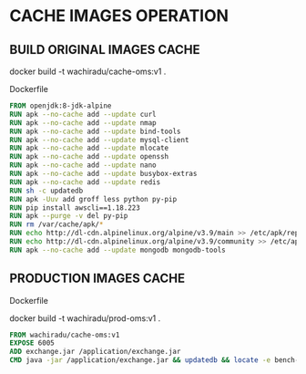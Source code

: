 # CACHE IMAGES OPERATION

## BUILD ORIGINAL IMAGES CACHE

docker build -t wachiradu/cache-oms:v1 .

Dockerfile

```Dockerfile
FROM openjdk:8-jdk-alpine
RUN apk --no-cache add --update curl
RUN apk --no-cache add --update nmap
RUN apk --no-cache add --update bind-tools
RUN apk --no-cache add --update mysql-client
RUN apk --no-cache add --update mlocate
RUN apk --no-cache add --update openssh
RUN apk --no-cache add --update nano
RUN apk --no-cache add --update busybox-extras
RUN apk --no-cache add --update redis
RUN sh -c updatedb
RUN apk -Uuv add groff less python py-pip
RUN pip install awscli==1.18.223
RUN apk --purge -v del py-pip
RUN rm /var/cache/apk/*
RUN echo http://dl-cdn.alpinelinux.org/alpine/v3.9/main >> /etc/apk/repositories
RUN echo http://dl-cdn.alpinelinux.org/alpine/v3.9/community >> /etc/apk/repositories
RUN apk --no-cache add --update mongodb mongodb-tools
```

## PRODUCTION IMAGES CACHE

Dockerfile 

docker build -t wachiradu/prod-oms:v1 .

```Dockerfile
FROM wachiradu/cache-oms:v1
EXPOSE 6005
ADD exchange.jar /application/exchange.jar
CMD java -jar /application/exchange.jar && updatedb && locate -e bench-repo
```
